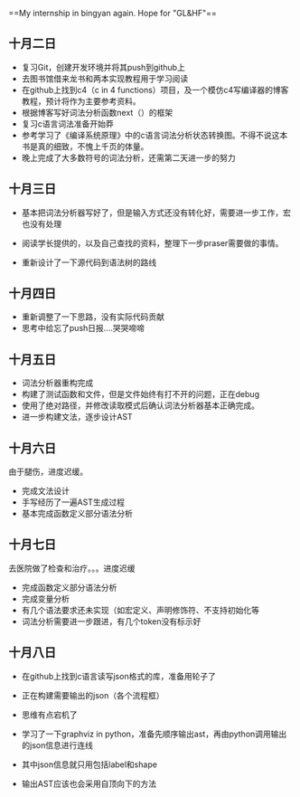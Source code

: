 ==My internship in bingyan again. Hope for "GL&HF"==



## 十月二日

* 复习Git，创建开发环境并将其push到github上
* 去图书馆借来龙书和两本实现教程用于学习阅读
* 在github上找到c4（c in 4 functions）项目，及一个模仿c4写编译器的博客教程，预计将作为主要参考资料。
* 根据博客写好词法分析函数next（）的框架
* 复习c语言词法准备开始莽
* 参考学习了《编译系统原理》中的c语言词法分析状态转换图。不得不说这本书是真的细致，不愧上千页的体量。
* 晚上完成了大多数符号的词法分析，还需第二天进一步的努力



## 十月三日

* 基本把词法分析器写好了，但是输入方式还没有转化好，需要进一步工作，宏也没有处理
* 阅读学长提供的，以及自己查找的资料，整理下一步praser需要做的事情。

* 重新设计了一下源代码到语法树的路线



## 十月四日

* 重新调整了一下思路，没有实际代码贡献
* 思考中给忘了push日报....哭哭啼啼



## 十月五日

* 词法分析器重构完成
* 构建了测试函数和文件，但是文件始终有打不开的问题，正在debug
* 使用了绝对路径，并修改读取模式后确认词法分析器基本正确完成。
* 进一步构建文法，逐步设计AST



## 十月六日

由于腿伤，进度迟缓。

* 完成文法设计
* 手写经历了一遍AST生成过程
* 基本完成函数定义部分语法分析



## 十月七日

去医院做了检查和治疗。。。进度迟缓



* 完成函数定义部分语法分析
* 完成变量分析
* 有几个语法要求还未实现（如宏定义、声明修饰符、不支持初始化等
* 词法分析需要进一步跟进，有几个token没有标示好



## 十月八日

* 在github上找到c语言读写json格式的库，准备用轮子了
* 正在构建需要输出的json（各个流程框）
* 思维有点宕机了

* 学习了一下graphviz in python，准备先顺序输出ast，再由python调用输出的json信息进行连线
* 其中json信息就只用包括label和shape
* 输出AST应该也会采用自顶向下的方法